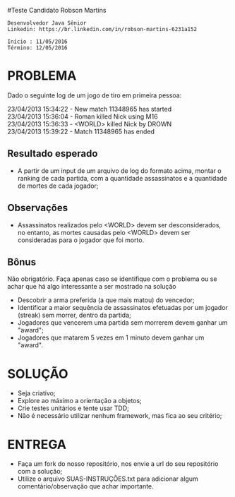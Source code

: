 #Teste Candidato Robson Martins
```
Desenvolvedor Java Sênior
Linkedin: https://br.linkedin.com/in/robson-martins-6231a152

Início : 11/05/2016
Término: 12/05/2016
```

PROBLEMA
========
Dado o seguinte log de um jogo de tiro em primeira pessoa:

23/04/2013 15:34:22 - New match 11348965 has started  
23/04/2013 15:36:04 - Roman killed Nick using M16  
23/04/2013 15:36:33 - &lt;WORLD&gt; killed Nick by DROWN  
23/04/2013 15:39:22 - Match 11348965 has ended  

Resultado esperado
------------------
* A partir de um input de um arquivo de log do formato acima, montar o ranking de cada partida, com a quantidade assassinatos e a quantidade de mortes de cada jogador;

Observações
------------
* Assassinatos realizados pelo &lt;WORLD&gt; devem ser desconsiderados, no entanto, as mortes causadas pelo &lt;WORLD&gt; devem ser consideradas para o jogador que foi morto.


Bônus
-----
Não obrigatório. Faça apenas caso se identifique com o problema ou se achar que há algo interessante a ser mostrado na solução
* Descobrir a arma preferida (a que mais matou) do vencedor;
* Identificar a maior sequência de assassinatos efetuadas por um jogador (streak) sem morrer, dentro da partida;
* Jogadores que vencerem uma partida sem morrerem devem ganhar um "award";
* Jogadores que matarem 5 vezes em 1 minuto devem ganhar um "award".


SOLUÇÃO
=======
* Seja criativo;
* Explore ao máximo a orientação a objetos;
* Crie testes unitários e tente usar TDD;
* Não é necessário utilizar nenhum framework, mas fica ao seu critério; 

ENTREGA
=======
* Faça um fork do nosso repositório, nos envie a url do seu repositório com a solução;
* Utilize o arquivo SUAS-INSTRUÇÕES.txt para adicionar algum comentário/observação que achar importante.
